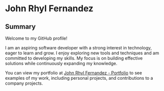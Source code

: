 # John Rhyl Fernandez

## Summary

Welcome to my GitHub profile!

I am an aspiring software developer with a strong interest in technology, eager to learn and grow. I enjoy exploring new tools and techniques and am committed to developing my skills. My focus is on building effective solutions while continuously expanding my knowledge.

You can view my portfolio at [John Rhyl Fernandez - Portfolio](https://jrfernandez-portfolio.netlify.app/) to see examples of my work, including personal projects, and contributions to a company projects.
